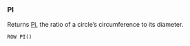 <!--
This is generated by ESQL’s AbstractFunctionTestCase. Do no edit it. See ../README.md for how to regenerate it.
-->

### PI
Returns [Pi](https://en.wikipedia.org/wiki/Pi), the ratio of a circle’s circumference to its diameter.

```esql
ROW PI()
```
